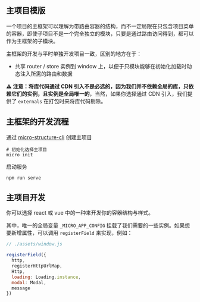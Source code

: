 ## 主项目模版

一个项目的主框架可以理解为带路由容器的结构，而不一定局限在只包含项目菜单的容器，即使子项目不是一个完全独立的模块，只要是通过路由访问得到，都可以作为主框架的子模块。

主框架的开发与平时单独开发项目一致，区别的地方在于：

- 共享 router / store 实例到 window 上，以便于只模块能够在初始化加载时动态注入所需的路由和数据

**⚠️ 注意：将库代码通过 CDN 引入不是必选的，因为我们并不依赖全局的库，只依赖它们的实例，且实例是全局唯一的**，当然，如果你选择通过 CDN 引入，我们提供了 `externals` 在打包时来将库代码剔除。

## 主框架的开发流程

通过 [micro-structure-cli](https://github.com/micro-structure/cli) 创建主项目

```
# 初始化选择主项目
micro init
```

启动服务

```
npm run serve
```

## 主项目开发

你可以选择 react 或 vue 中的一种来开发你的容器结构与样式。

其中，唯一的全局变量 `_MICRO_APP_CONFIG` 挂载了我们需要的一些实例。如果想要新增属性，可以调用 `registerField` 来实现，例如：

```js
// ./assets/window.js

registerField({
  http,
  registerHttpUrlMap,
  Http,
  loading: Loading.instance,
  modal: Modal,
  message
})
```
